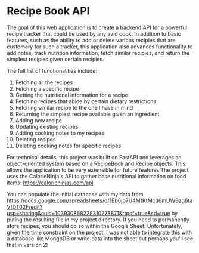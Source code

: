 # Recipe Book API

The goal of this web application is to create a backend API for a powerful recipe tracker that could be used by any avid cook. In addition to basic features, such as the ability to add or delete various recipies that are customary for such a tracker, this application also advances functionality to add notes, track nutrition information, fetch similar recipies, and return the simplest recipies given certain recipies.

The full list of functionalities include: 
1.	Fetching all the recipes
2.	Fetching a specific recipe
3.	Getting the nutritional information for a recipe
4.	Fetching recipes that abide by certain dietary restrictions 
5.	Fetching similar recipe to the one I have in mind
6.	Returning the simplest recipe available given an ingredient
7.	Adding new recipe
8.	Updating existing recipes
9.	Adding cooking notes to my recipes
10.	Deleting recipes
11.	Deleting cooking notes for specific recipes

For technical details, this project was built on FastAPI and leverages an object-oriented system based on a RecipeBook and Recipe objects. This allows the application to be very extensible for future features.The project uses the CalorieNinja's API to gather base nutritional information on food items: https://calorieninjas.com/api.

You can populate the initial database with my data from https://docs.google.com/spreadsheets/d/1Eb6jb7U4MfKtMcd6mUWBzg6taVfDT02F/edit?usp=sharing&ouid=103930868228310278871&rtpof=true&sd=true by puting the resulting file in my project directory. If you need to permanently store recipes, you should do so within the Google Sheet. Unfortunately, given the time constraint on the project, I was not able to integrate this with a database like MongoDB or write data into the sheet but perhaps you'll see that in version 2!
